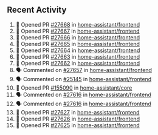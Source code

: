 ## Recent Activity

<!--START_SECTION:activity-->
1. 💪 Opened PR [#27668](https://github.com/home-assistant/frontend/pull/27668) in [home-assistant/frontend](https://github.com/home-assistant/frontend)
2. 💪 Opened PR [#27667](https://github.com/home-assistant/frontend/pull/27667) in [home-assistant/frontend](https://github.com/home-assistant/frontend)
3. 💪 Opened PR [#27666](https://github.com/home-assistant/frontend/pull/27666) in [home-assistant/frontend](https://github.com/home-assistant/frontend)
4. 💪 Opened PR [#27665](https://github.com/home-assistant/frontend/pull/27665) in [home-assistant/frontend](https://github.com/home-assistant/frontend)
5. 💪 Opened PR [#27664](https://github.com/home-assistant/frontend/pull/27664) in [home-assistant/frontend](https://github.com/home-assistant/frontend)
6. 💪 Opened PR [#27663](https://github.com/home-assistant/frontend/pull/27663) in [home-assistant/frontend](https://github.com/home-assistant/frontend)
7. 💪 Opened PR [#27662](https://github.com/home-assistant/frontend/pull/27662) in [home-assistant/frontend](https://github.com/home-assistant/frontend)
8. 🗣 Commented on [#27657](https://github.com/home-assistant/frontend/issues/27657) in [home-assistant/frontend](https://github.com/home-assistant/frontend)
9. 🗣 Commented on [#25145](https://github.com/home-assistant/frontend/issues/25145) in [home-assistant/frontend](https://github.com/home-assistant/frontend)
10. 💪 Opened PR [#155090](https://github.com/home-assistant/core/pull/155090) in [home-assistant/core](https://github.com/home-assistant/core)
11. 🗣 Commented on [#27616](https://github.com/home-assistant/frontend/issues/27616) in [home-assistant/frontend](https://github.com/home-assistant/frontend)
12. 🗣 Commented on [#27616](https://github.com/home-assistant/frontend/issues/27616) in [home-assistant/frontend](https://github.com/home-assistant/frontend)
13. 💪 Opened PR [#27627](https://github.com/home-assistant/frontend/pull/27627) in [home-assistant/frontend](https://github.com/home-assistant/frontend)
14. 💪 Opened PR [#27626](https://github.com/home-assistant/frontend/pull/27626) in [home-assistant/frontend](https://github.com/home-assistant/frontend)
15. 💪 Opened PR [#27625](https://github.com/home-assistant/frontend/pull/27625) in [home-assistant/frontend](https://github.com/home-assistant/frontend)
<!--END_SECTION:activity-->
